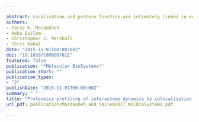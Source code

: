 ```yaml
---

abstract: Localisation and protein function are intimately linked in eukaryotes, as proteins are localised to specific compartments where they come into proximity of other functionally relevant proteins. Significant co-localisation of two proteins can therefore be indicative of their functional association. We here present COLA, a proteomics based strategy coupled with a bioinformatics framework to detect protein–protein co-localisations on a global scale. COLA reveals functional interactions by matching proteins with significant similarity in their subcellular localisation signatures. The rapid nature of COLA allows mapping of interactome dynamics across different conditions or treatments with high precision.
authors:
- Faraz K. Mardakheh
- Heba Sailem
- Christopher J. Marshall
- Chris Bakal
date: "2015-11-01T00:00:00Z"
doi: "10.1039/C6MB00701E"
featured: false
publication: '*Molecular BioSystems*'
publication_short: ""
publication_types:
- "2"
publishDate: "2015-11-01T00:00:00Z"
summary: " "
title: "Proteomics profiling of interactome dynamics by colocalisation analysis (COLA)"
url_pdf: publication/Mardakheh_and_Sailem2017_MolBioSystems.pdf

---
```

